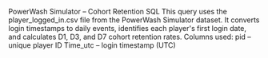 PowerWash Simulator – Cohort Retention SQL
This query uses the player_logged_in.csv file from the PowerWash Simulator dataset.
It converts login timestamps to daily events, identifies each player's first login date, and calculates D1, D3, and D7 cohort retention rates.
Columns used:
pid – unique player ID
Time_utc – login timestamp (UTC)
